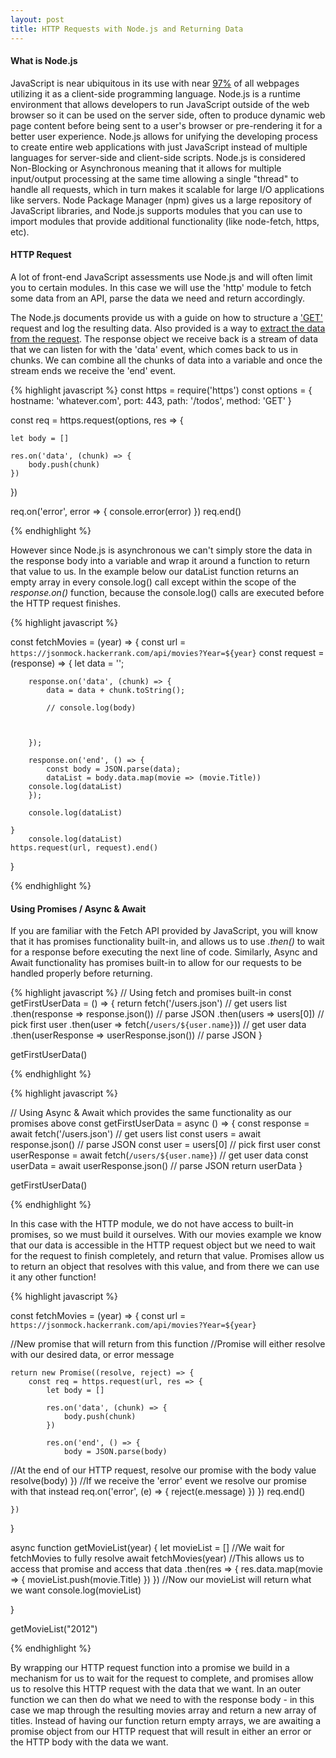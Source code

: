 ```yaml
---
layout: post
title: HTTP Requests with Node.js and Returning Data
---
```


#### What is Node.js
JavaScript is near ubiquitous in its use with near [97%][1] of all webpages utilizing it as a client-side programming language.  Node.js is a runtime environment that allows developers to run JavaScript outside of the web browser so it can be used on the server side, often to produce dynamic web page content before being sent to a user's browser or pre-rendering it for a better user experience.  Node.js allows for unifying the developing process to create entire web applications with just JavaScript instead of multiple languages for server-side and client-side scripts.  Node.js is considered Non-Blocking or Asynchronous meaning that it allows for multiple input/output processing at the same time allowing a single "thread" to handle all requests, which in turn makes it scalable for large I/O applications like servers.  Node Package Manager (npm) gives us a large repository of JavaScript libraries, and Node.js supports modules that you can use to import modules that provide additional functionality (like node-fetch, https, etc).

#### HTTP Request
A lot of front-end JavaScript assessments use Node.js and will often limit you to certain modules.  In this case we will use the 'http' module to fetch some data from an API, parse the data we need and return accordingly.  

The Node.js documents provide us with a guide on how to structure a ['GET'][2] request and log the resulting data.  Also provided is a way to [extract the data from the request][3].  The response object we receive back is a stream of data that we can listen for with the 'data' event, which comes back to us in chunks.  We can combine all the chunks of data into a variable and once the stream ends we receive the 'end' event.  

{% highlight javascript %}
const https = require('https')
const options = {
  hostname: 'whatever.com',
  port: 443,
  path: '/todos',
  method: 'GET'
}

const req = https.request(options, res => {

    let body = []

    res.on('data', (chunk) => {
        body.push(chunk)
    })
})

req.on('error', error => {
  console.error(error)
})
req.end()

{% endhighlight %}

However since Node.js is asynchronous we can't simply store the data in the response body into a variable and wrap it around a function to return that value to us.  In the example below our dataList function returns an empty array in every console.log() call except within the scope of the *response.on()* function, because the console.log() calls are executed before the HTTP request finishes.

{% highlight javascript %}

const fetchMovies = (year) => {
    const url = `https://jsonmock.hackerrank.com/api/movies?Year=${year}`
    const request = (response) => {
        let data = '';
        
        
        response.on('data', (chunk) => {
            data = data + chunk.toString();
            
            // console.log(body)
            
    
            
        });
      
        response.on('end', () => {
            const body = JSON.parse(data);
            dataList = body.data.map(movie => (movie.Title))
        console.log(dataList)
        });
        
        console.log(dataList)
    
    }
        console.log(dataList)
    https.request(url, request).end()

}

{% endhighlight %}


#### Using Promises / Async & Await
If you are familiar with the Fetch API provided by JavaScript, you will know that it has promises functionality built-in, and allows us to use *.then()* to wait for a response before executing the next line of code.  Similarly, Async and Await functionality has promises built-in to allow for our requests to be handled properly before returning.  

{% highlight javascript %}
// Using fetch and promises built-in
const getFirstUserData = () => {
  return fetch('/users.json') // get users list
    .then(response => response.json()) // parse JSON
    .then(users => users[0]) // pick first user
    .then(user => fetch(`/users/${user.name}`)) // get user data
    .then(userResponse => userResponse.json()) // parse JSON
}

getFirstUserData()

{% endhighlight %}

{% highlight javascript %}

// Using Async & Await which provides the same functionality as our promises above
const getFirstUserData = async () => {
  const response = await fetch('/users.json') // get users list
  const users = await response.json() // parse JSON
  const user = users[0] // pick first user
  const userResponse = await fetch(`/users/${user.name}`) // get user data
  const userData = await userResponse.json() // parse JSON
  return userData
}

getFirstUserData()

{% endhighlight %}



In this case with the HTTP module, we do not have access to built-in promises, so we must build it ourselves.  With our movies example we know that our data is accessible in the HTTP request object but we need to wait for the request to finish completely, and return that value.  Promises allow us to return an object that resolves with this value, and from there we can use it any other function!


{% highlight javascript %}

const fetchMovies = (year) => {
    const url = `https://jsonmock.hackerrank.com/api/movies?Year=${year}`

//New promise that will return from this function
//Promise will either resolve with our desired data, or error message

    return new Promise((resolve, reject) => {
        const req = https.request(url, res => {
            let body = []

            res.on('data', (chunk) => {
                body.push(chunk)
            })

            res.on('end', () => {
                body = JSON.parse(body)
//At the end of our HTTP request, resolve our promise with the body value 
                resolve(body)
            })
//If we receive the 'error' event we resolve our promise with that instead
            req.on('error', (e) => {
                reject(e.message)
            })
        })
        req.end()
        
    })
}


async function getMovieList(year) {
    let movieList = []
//We wait for fetchMovies to fully resolve
    await fetchMovies(year)
//This allows us to access that promise and access that data
    .then(res => {
        res.data.map(movie => {
            movieList.push(movie.Title)
        })
    })
//Now our movieList will return what we want
    console.log(movieList) 
    

}

getMovieList("2012")

{% endhighlight %}


By wrapping our HTTP request function into a promise we build in a mechanism for us to wait for the request to complete, and promises allow us to resolve this HTTP request with the data that we want.  In an outer function we can then do what we need to with the response body - in this case we map through the resulting movies array and return a new array of titles.  Instead of having our function return empty arrays, we are awaiting a promise object from our HTTP request that will result in either an error or the HTTP body with the data we want.



[1]:https://www.w3schools.com/nodejs/nodejs_modules.asp
[2]:https://nodejs.dev/learn/making-http-requests-with-nodejs
[3]:https://nodejs.dev/learn/get-http-request-body-data-using-nodejs